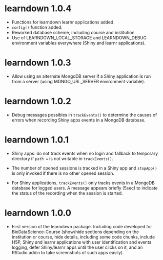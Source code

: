 # learndown 1.0.4

- Functions for learndown learnr applications added.
- `config()` function added.
- Reworked database scheme, including course and institution
- Use of LEARNDOWN_LOCAL_STORAGE and LEARNDOWN_DEBUG environment variables
everywhere (Shiny and learnr applications).

# learndown 1.0.3

- Allow using an alternate MongoDB server if a Shiny application is run from a
server (using MONGO_URL_SERVER environment variable).

# learndown 1.0.2

- Debug messages possibles in `trackEvents()` to determine the causes of errors
when recording Shiny apps events in a MongoDB database.

# learndown 1.0.1

- Shiny apps: do not track events when no login and fallback to temporary
directory if `path =` is not writable in `trackEvents()`.

- The number of opened sessions is tracked in a Shiny app and `stopApp()` is
only invoked if there is no other opened session.

- For Shiny applications, `trackEvents()` only tracks events in a MongoDB
database for logged users. A message appears briefly (5sec) to indicate the
status of the recording when the session is started.

# learndown 1.0.0

- First version of the learndown package. Including code developed for
BioDataScience-Course (show/hide sections depending on the institution or
course, hide details, including some code chunks, include H5P, Shiny and learnr
applications with user identification and events logging, defer Shiny/learnr 
apps until the user clicks on it, and an RStudio addin to take screenshots of
such apps easily).

